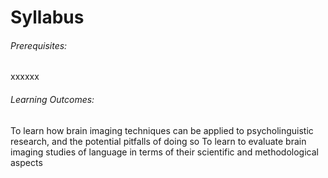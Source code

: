 Syllabus
=======================

######  Prerequisites:
xxxxxx

###### Learning Outcomes:
To learn how brain imaging techniques can be applied to psycholinguistic research, and the potential pitfalls of doing so
To learn to evaluate brain imaging studies of language in terms of their scientific and methodological aspects